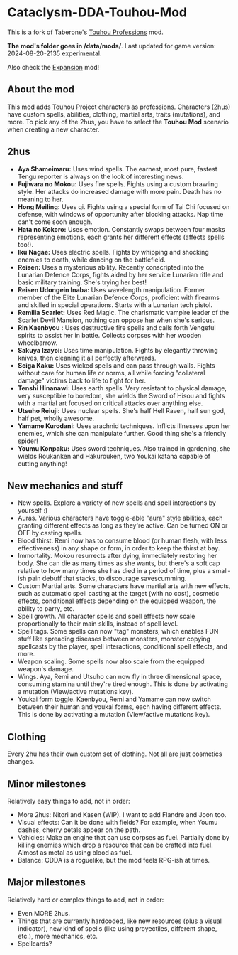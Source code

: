 # Cataclysm-DDA-Touhou-Mod
This is a fork of Taberone's [Touhou Professions](https://github.com/Taberone/Cataclysm-DDA-Touhou-Mod) mod.

**The mod's folder goes in /data/mods/**.  Last updated for game version: 2024-08-20-2135 experimental.

Also check the [Expansion](https://github.com/RedMisao/Cataclysm-DDA-Touhou-Expansion) mod!


## About the mod
This mod adds Touhou Project characters as professions.  Characters (2hus) have custom spells, abilities, clothing, martial arts, traits (mutations), and more.  To pick any of the 2hus, you have to select the **Touhou Mod** scenario when creating a new character.


## 2hus
* **Aya Shameimaru:** Uses wind spells.  The earnest, most pure, fastest Tengu reporter is always on the look of interesting news.
* **Fujiwara no Mokou:** Uses fire spells.  Fights using a custom brawling style.  Her attacks do increased damage with more pain.  Death has no meaning to her.
* **Hong Meiling:** Uses qi.  Fights using a special form of Tai Chi focused on defense, with windows of opportunity after blocking attacks.  Nap time can't come soon enough.
* **Hata no Kokoro:** Uses emotion.  Constantly swaps between four masks representing emotions, each grants her different effects (affects spells too!).
* **Iku Nagae:** Uses electric spells.  Fights by whipping and shocking enemies to death, while dancing on the battlefield.
* **Reisen:** Uses a mysterious ability.  Recently conscripted into the Lunarian Defence Corps, fights aided by her service Lunarian rifle and basic military training.  She's trying her best!
* **Reisen Udongein Inaba:** Uses wavelength manipulation.  Former member of the Elite Lunarian Defence Corps, proficient with firearms and skilled in special operations.  Starts with a Lunarian tech pistol.
* **Remilia Scarlet:** Uses Red Magic.  The charismatic vampire leader of the Scarlet Devil Mansion, nothing can oppose her when she's serious.
* **Rin Kaenbyou :** Uses destructive fire spells and calls forth Vengeful spirits to assist her in battle.  Collects corpses with her wooden wheelbarrow.
* **Sakuya Izayoi:** Uses time manipulation.  Fights by elegantly throwing knives, then cleaning it all perfectly afterwards.
* **Seiga Kaku:** Uses wicked spells and can pass through walls.  Fights without care for human life or norms, all while forcing "collateral damage" victims back to life to fight for her.
* **Tenshi Hinanawi:** Uses earth spells.  Very resistant to physical damage, very susceptible to boredom, she wields the Sword of Hisou and fights with a martial art focused on critical attacks over anything else.
* **Utsuho Reiuji:** Uses nuclear spells.  She's half Hell Raven, half sun god, half pet, wholly awesome.
* **Yamame Kurodani:** Uses arachnid techniques.  Inflicts illnesses upon her enemies, which she can manipulate further.  Good thing she's a friendly spider!
* **Youmu Konpaku:** Uses sword techniques.  Also trained in gardening, she wields Roukanken and Hakurouken, two Youkai katana capable of cutting anything!


## New mechanics and stuff
* New spells.  Explore a variety of new spells and spell interactions by yourself :)
* Auras.  Various characters have toggle-able "aura" style abilities, each granting different effects as long as they're active.  Can be turned ON or OFF by casting spells.
* Blood thirst.  Remi now has to consume blood (or human flesh, with less effectiveness) in any shape or form, in order to keep the thirst at bay.
* Immortality.  Mokou resurrects after dying, immediately restoring her body.  She can die as many times as she wants, but there's a soft cap relative to how many times she has died in a period of time, plus a small-ish pain debuff that stacks, to discourage savescumming.
* Custom Martial arts.  Some characters have martial arts with new effects, such as automatic spell casting at the target (with no cost), cosmetic effects, conditional effects depending on the equipped weapon, the ability to parry, etc.
* Spell growth.  All character spells and spell effects now scale proportionally to their main skills, instead of spell level.
* Spell tags.  Some spells can now "tag" monsters, which enables FUN stuff like spreading diseases between monsters, monster copying spellcasts by the player, spell interactions, conditional spell effects, and more.
* Weapon scaling.  Some spells now also scale from the equipped weapon's damage.
* Wings.  Aya, Remi and Utsuho can now fly in three dimensional space, consuming stamina until they're tired enough.  This is done by activating a mutation (View/active mutations key).
* Youkai form toggle.  Kaenbyou, Remi and Yamame can now switch between their human and youkai forms, each having different effects.  This is done by activating a mutation (View/active mutations key).


## Clothing
Every 2hu has their own custom set of clothing.  Not all are just cosmetics changes.


## Minor milestones
Relatively easy things to add, not in order:
* More 2hus: Nitori and Kasen (WIP).  I want to add Flandre and Joon too.
* Visual effects: Can it be done with fields? For example, when Youmu dashes, cherry petals appear on the path.
* Vehicles: Make an engine that can use corpses as fuel.  Partially done by killing enemies which drop a resource that can be crafted into fuel.  Almost as metal as using blood as fuel.
* Balance: CDDA is a roguelike, but the mod feels RPG-ish at times.


## Major milestones
Relatively hard or complex things to add, not in order:
* Even MORE 2hus.
* Things that are currently hardcoded, like new resources (plus a visual indicator), new kind of spells (like using proyectiles, different shape, etc.), more mechanics, etc.
* Spellcards?


